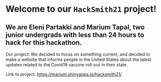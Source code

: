 
# Welcome to our `HackSmith21` project!

## We are Eleni Partakki and Marium Tapal, two junior undergrads with less than 24 hours to hack for this hackathon.

Our project: We decided to focus on something current, and decided to
make a website that informs people in the United States about the latest
updates related to the Covid19 vaccine roll-out in their state.

Link to project: https://marium.shinyapps.io/hacksmith21/

